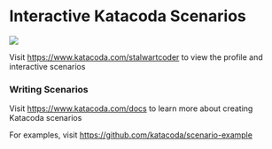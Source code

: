 # Interactive Katacoda Scenarios

[![](http://shields.katacoda.com/katacoda/stalwartcoder/count.svg)](https://www.katacoda.com/stalwartcoder "Get your profile on Katacoda.com")

Visit https://www.katacoda.com/stalwartcoder to view the profile and interactive scenarios

### Writing Scenarios
Visit https://www.katacoda.com/docs to learn more about creating Katacoda scenarios

For examples, visit https://github.com/katacoda/scenario-example
